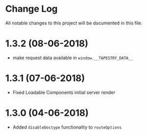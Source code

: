 # Change Log

All notable changes to this project will be documented in this file.

# 1.3.2 (08-06-2018)

* make request data available in `window.__TAPESTRY_DATA__`

# 1.3.1 (07-06-2018)

* Fixed Loadable Components initial server render

# 1.3.0 (04-06-2018)

* Added `disableDoctype` functionality to `routeOptions`
